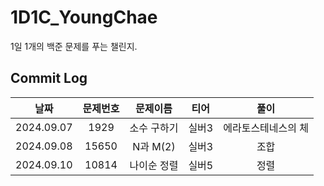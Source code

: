 # 1D1C_YoungChae
1일 1개의 백준 문제를 푸는 챌린지.

## Commit Log
|날짜|문제번호|문제이름|티어|풀이|
|:---:|:---:|:---:|:---:|:---:|
|2024.09.07|1929|소수 구하기|실버3|에라토스테네스의 체|
|2024.09.08|15650|N과 M(2)|실버3|조합|
|2024.09.10|10814|나이순 정렬|실버5|정렬|